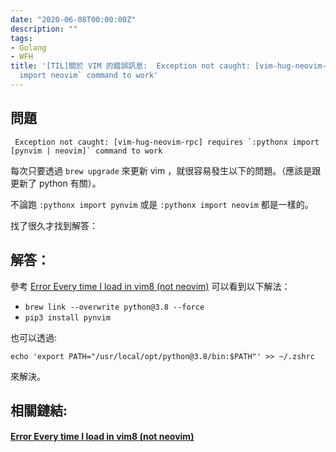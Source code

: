 ```yaml
---
date: "2020-06-08T00:00:00Z"
description: ""
tags:
- Golang
- WFH
title: '[TIL]關於 VIM 的錯誤訊息:  Exception not caught: [vim-hug-neovim-rpc] requires `:pythonx
  import neovim` command to work'
---
```


## 問題
```
 Exception not caught: [vim-hug-neovim-rpc] requires `:pythonx import [pynvim | neovim]` command to work
```

每次只要透過 `brew upgrade` 來更新 vim ，就很容易發生以下的問題。（應該是跟更新了 python 有關）。

不論跑 `:pythonx import pynvim` 或是 `:pythonx import neovim` 都是一樣的。

找了很久才找到解答：



## 解答：

參考 [Error Every time I load in vim8 (not neovim)](https://github.com/roxma/vim-hug-neovim-rpc/issues/47)   可以看到以下解法：

- `brew link --overwrite python@3.8 --force`
- `pip3 install pynvim`



也可以透過:

`echo 'export PATH="/usr/local/opt/python@3.8/bin:$PATH"' >> ~/.zshrc`

來解決。



## 相關鏈結:

#### [Error Every time I load in vim8 (not neovim)](https://github.com/roxma/vim-hug-neovim-rpc/issues/47) 